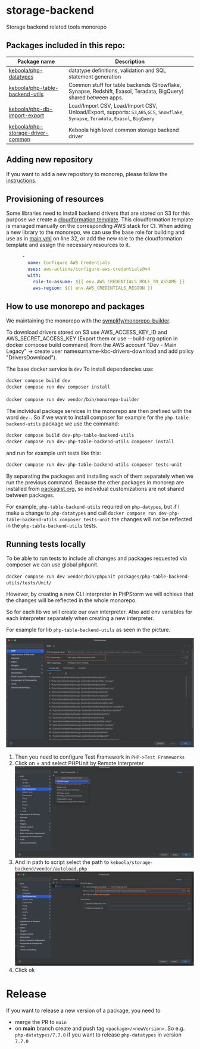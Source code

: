 # storage-backend
Storage backend related tools monorepo

## Packages included in this repo:

| Package name                                                                            | Description                                                                                                                           |
|-----------------------------------------------------------------------------------------|---------------------------------------------------------------------------------------------------------------------------------------|
| [keboola/php-datatypes](https://github.com/keboola/php-datatypes)                       | datatype definitions, validation and SQL statement generation                                                                         |
| [keboola/php-table-backend-utils](https://github.com/keboola/php-table-backend-utils)   | Common stuff for table backends (Snowflake, Synapse, Redshift, Exasol, Teradata, BigQuery) shared between apps.                       |
| [keboola/php-db-import-export](https://github.com/keboola/php-db-import-export)         | Load/Import CSV, Load/Import CSV, Unload/Export, supports: `S3`,`ABS`,`GCS`, `Snowflake`, `Synapse`, `Teradata`, `Exasol`, `BigQuery` |
| [keboola/php-storage-driver-common](https://github.com/keboola/php-storage-driver-common) | Keboola high level common storage backend driver                                                                                      |


## Adding new repository
If you want to add a new repository to monorep, please follow the [instructions](adopt-new-repository.md).

## Provisioning of resources
Some libraries need to install backend drivers that are stored on S3 for this purpose we create a [cloudformation template](provisioning/AWS/aws-resources.yaml).
This cloudformation template is managed manually on the corresponding AWS stack for CI. When adding a new library to the monorepo, we can use the base role for building and use
as in [main.yml](.github/workflows/main.yml) on line 32, or add the new role to the cloudformation template and assign the necessary resources to it.
```yaml
      -
        name: Configure AWS Credentials
        uses: aws-actions/configure-aws-credentials@v4
        with:
          role-to-assume: ${{ env.AWS_CREDENTIALS_ROLE_TO_ASSUME }}
          aws-region: ${{ env.AWS_CREDENTIALS_REGION }}
```

## How to use monorepo and packages
We maintaining the monorepo with the [symplify/monorepo-builder](https://github.com/symplify/monorepo-builder).

To download drivers stored on S3 use AWS_ACCESS_KEY_ID and AWS_SECRET_ACCESS_KEY (Export them or use --build-arg option in docker compose build command) from the AWS account "Dev - Main Legacy" -> create user namesurname-kbc-drivers-download and add policy "DriversDownload"). 


The base docker service is `dev`
To install dependencies use: 

```bash
docker compose build dev
docker compose run dev composer install

docker compose run dev vendor/bin/monorepo-builder
```

The individual package services in the monorepo are then prefixed with the word `dev-`.
So if we want to install composer for example for the `php-table-backend-utils` package we use the command:

```bash
docker compose build dev-php-table-backend-utils
docker compose run dev-php-table-backend-utils composer install
```

and run for example unit tests like this:

```bash
docker compose run dev-php-table-backend-utils composer tests-unit
```

By separating the packages and installing each of them separately when we run the previous command.
Because the other packages in monorep are installed from [packagist.org](https://packagist.org/),
so individual customizations are not shared between packages.

For example, `php-table-backend-utils` required on `php-datypes`, but if I make a change to `php-datatypes` and 
call `docker compose run dev-php-table-backend-utils composer tests-unit` the changes will not be reflected in the `php-table-backend-utils` tests.


## Running tests locally

To be able to run tests to include all changes and packages requested via composer we can use global phpunit.

`docker compose run dev vendor/bin/phpunit packages/php-table-backend-utils/tests/Unit/`

However, by creating a new CLI interpreter in PHPStorm we will achieve that the changes will be reflected in the whole monorepo.

So for each lib we will create our own interpreter. Also add env variables for each interpreter separately when creating a new interpreter.

For example for lib `php-table-backend-utils` as seen in the picture.

![Cli interpreter in phpstorm](cli-interpreter-table-utils.png?raw=true "Cli interpreter in phpstorm")

1. Then you need to configure Test Framework in `PHP->Test Frameworks`
2. Click on + and select PHPUnit by Remote Interpreter ![PHPUnit by Remote Interpreter](add-phpunit-local.png?raw=true "PHPUnit by Remote Interpreter")
3. And in path to script select the path to `keboola/storage-backend/vendor/autoload.php` ![Path to autoload](path-to-autload.png?raw=true "Path to autoload")
4. Click ok

# Release

If you want to release a new version of a package, you need to
- merge the PR to `main`
- on **main** branch create and push tag `<package>/<newVersion>`. So e.g. `php-datatypes/7.7.0` if you want to release `php-datatypes` in version `7.7.0`
